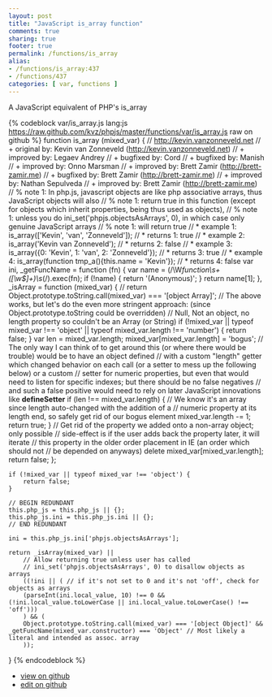 ```yaml
---
layout: post
title: "JavaScript is_array function"
comments: true
sharing: true
footer: true
permalink: /functions/is_array
alias:
- /functions/is_array:437
- /functions/437
categories: [ var, functions ]
---
```

A JavaScript equivalent of PHP's is_array
<!-- more -->
{% codeblock var/is_array.js lang:js https://raw.github.com/kvz/phpjs/master/functions/var/is_array.js raw on github %}
function is_array (mixed_var) {
    // http://kevin.vanzonneveld.net
    // +   original by: Kevin van Zonneveld (http://kevin.vanzonneveld.net)
    // +   improved by: Legaev Andrey
    // +   bugfixed by: Cord
    // +   bugfixed by: Manish
    // +   improved by: Onno Marsman
    // +   improved by: Brett Zamir (http://brett-zamir.me)
    // +   bugfixed by: Brett Zamir (http://brett-zamir.me)
    // +   improved by: Nathan Sepulveda
    // +   improved by: Brett Zamir (http://brett-zamir.me)
    // %        note 1: In php.js, javascript objects are like php associative arrays, thus JavaScript objects will also
    // %        note 1: return true in this function (except for objects which inherit properties, being thus used as objects),
    // %        note 1: unless you do ini_set('phpjs.objectsAsArrays', 0), in which case only genuine JavaScript arrays
    // %        note 1: will return true
    // *     example 1: is_array(['Kevin', 'van', 'Zonneveld']);
    // *     returns 1: true
    // *     example 2: is_array('Kevin van Zonneveld');
    // *     returns 2: false
    // *     example 3: is_array({0: 'Kevin', 1: 'van', 2: 'Zonneveld'});
    // *     returns 3: true
    // *     example 4: is_array(function tmp_a(){this.name = 'Kevin'});
    // *     returns 4: false
    var ini,
        _getFuncName = function (fn) {
            var name = (/\W*function\s+([\w\$]+)\s*\(/).exec(fn);
            if (!name) {
                return '(Anonymous)';
            }
            return name[1];
        },
        _isArray = function (mixed_var) {
            // return Object.prototype.toString.call(mixed_var) === '[object Array]';
            // The above works, but let's do the even more stringent approach: (since Object.prototype.toString could be overridden)
            // Null, Not an object, no length property so couldn't be an Array (or String)
            if (!mixed_var || typeof mixed_var !== 'object' || typeof mixed_var.length !== 'number') {
                return false;
            }
            var len = mixed_var.length;
            mixed_var[mixed_var.length] = 'bogus';
            // The only way I can think of to get around this (or where there would be trouble) would be to have an object defined 
            // with a custom "length" getter which changed behavior on each call (or a setter to mess up the following below) or a custom 
            // setter for numeric properties, but even that would need to listen for specific indexes; but there should be no false negatives 
            // and such a false positive would need to rely on later JavaScript innovations like __defineSetter__
            if (len !== mixed_var.length) { // We know it's an array since length auto-changed with the addition of a 
            // numeric property at its length end, so safely get rid of our bogus element
                mixed_var.length -= 1;
                return true;
            }
            // Get rid of the property we added onto a non-array object; only possible 
            // side-effect is if the user adds back the property later, it will iterate 
            // this property in the older order placement in IE (an order which should not 
            // be depended on anyways)
            delete mixed_var[mixed_var.length];
            return false;
        };

    if (!mixed_var || typeof mixed_var !== 'object') {
        return false;
    }

    // BEGIN REDUNDANT
    this.php_js = this.php_js || {};
    this.php_js.ini = this.php_js.ini || {};
    // END REDUNDANT
    
    ini = this.php_js.ini['phpjs.objectsAsArrays'];

    return _isArray(mixed_var) ||
        // Allow returning true unless user has called
        // ini_set('phpjs.objectsAsArrays', 0) to disallow objects as arrays
        ((!ini || ( // if it's not set to 0 and it's not 'off', check for objects as arrays
        (parseInt(ini.local_value, 10) !== 0 && (!ini.local_value.toLowerCase || ini.local_value.toLowerCase() !== 'off')))
        ) && (
        Object.prototype.toString.call(mixed_var) === '[object Object]' && _getFuncName(mixed_var.constructor) === 'Object' // Most likely a literal and intended as assoc. array
        ));
}
{% endcodeblock %}
<ul>
 <li><a href="https://github.com/kvz/phpjs/blob/master/functions/var/is_array.js">view on github</a></li>
 <li><a href="https://github.com/kvz/phpjs/edit/master/functions/var/is_array.js">edit on github</a></li>
</ul>
